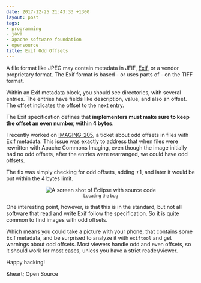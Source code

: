 ```yaml
---
date: 2017-12-25 21:43:33 +1300
layout: post
tags:
- programming
- java
- apache software foundation
- opensource
title: Exif Odd Offsets
---
```


A file format like JPEG may contain metadata in JFIF, [Exif](https://en.wikipedia.org/wiki/Exif),
or a vendor proprietary format. The Exif format is based - or uses parts of - on the TIFF format.

Within an Exif metadata block, you should see directories, with several entries. The entries have fields
like description, value, and also an offset. The offset indicates the offset to the next entry.

The Exif specification defines that **implementers must make sure to keep the offset an even number,
within 4 bytes**.

I recently worked on [IMAGING-205](https://issues.apache.org/jira/browse/IMAGING-205), a ticket
about odd offsets in files with Exif metadata. This issue was exactly to address that when files
were rewritten with Apache Commons Imaging, even though the image initially had no odd offsets,
after the entries were rearranged, we could have odd offsets.

The fix was simply checking for odd offsets, adding +1, and later it would be put within the
4 bytes limit.

<p style='text-align: center;'>
<img style="display: inline" class="ui image" src="/assets/posts/{{ page.date | date: "%Y-%m-%d" }}-{{ page.title | slugify }}/screenshot.png" alt="A screen shot of Eclipse with source code" title="Locating the bug" />
<br/>
<small>Locating the bug</small>
</p>

One interesting point, however, is that this is in the standard, but not all software that read
and write Exif follow the specification. So it is quite common to find images with odd offsets.

Which means you could take a picture with your phone, that contains some Exif metadata, and
be surprised to analyze it with `exiftool` and get warnings about odd offsets. Most viewers
handle odd and even offsets, so it should work for most cases, unless you have a strict reader/viewer.

Happy hacking!

&heart; Open Source
